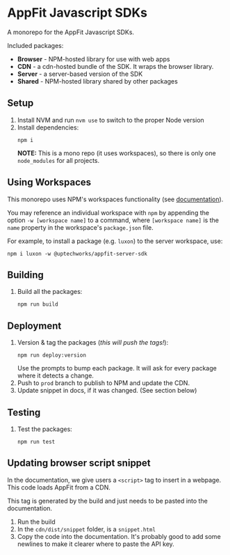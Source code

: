 # AppFit Javascript SDKs

A monorepo for the AppFit Javascript SDKs.

Included packages:
* **Browser** - NPM-hosted library for use with web apps
* **CDN** - a cdn-hosted bundle of the SDK. It wraps the browser library.
* **Server** - a server-based version of the SDK
* **Shared** - NPM-hosted library shared by other packages

## Setup
1. Install NVM and run `nvm use` to switch to the proper Node version
1. Install dependencies:
    ```shell
    npm i
    ```
    **NOTE:** This is a mono repo (it uses workspaces), so there is only one `node_modules` for all projects.

## Using Workspaces
This monorepo uses NPM's workspaces functionality (see [documentation](https://docs.npmjs.com/cli/v8/using-npm/workspaces)).

You may reference an individual workspace with `npm` by appending the option `-w [workspace name]` to a command,
where `[workspace name]` is the `name` property in the workspace's `package.json` file.

For example, to install a package (e.g. `luxon`) to the server workspace, use:
```shell
npm i luxon -w @uptechworks/appfit-server-sdk
```

## Building
1. Build all the packages:
   ```shell
   npm run build
   ```

## Deployment
1. Version & tag the packages (*this will push the tags!*):
   ```shell
   npm run deploy:version
   ```
   Use the prompts to bump each package. It will ask for every package where it detects a change.
1. Push to `prod` branch to publish to NPM and update the CDN.
1. Update snippet in docs, if it was changed. (See section below)

## Testing
1. Test the packages:
   ```shell
   npm run test
   ```
   
## Updating browser script snippet
In the documentation, we give users a `<script>` tag to insert in a webpage. This code loads AppFit from a CDN.

This tag is generated by the build and just needs to be pasted into the documentation.
1. Run the build
2. In the `cdn/dist/snippet` folder, is a `snippet.html`
3. Copy the code into the documentation. It's probably good to add some newlines to make it clearer where to paste the API key.
